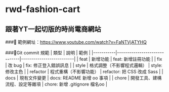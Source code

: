 # rwd-fashion-cart
## 跟著YT一起切版的時尚電商網站

###🔸 範例網址：https://www.youtube.com/watch?v=FaNTVjATYHQ

###🔸Git commit 規範
| 類型      | 說明                         | 範例                     |
|-----------|------------------------------|--------------------------|
| feat      | 新增功能                     | feat: 新增註冊功能       |
| fix       | 改 bug                       | fix: 修正登入錯誤訊息    |
| style     | 格式調整（不影響程式邏輯）  | style: 修改主色          |
| refactor  | 程式重構（不影響功能）       | refactor: 把 CSS 改成 Sass |
| docs      | 現有文件變更                 | docs: README 新增 oo 事項 |
| chore     | 開發工具、建構流程、設定等雜項 | chore: 新增 .gitignore 檔名oo |
